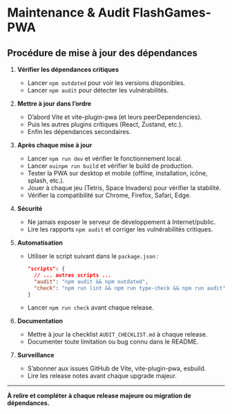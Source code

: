 # Maintenance & Audit FlashGames-PWA

## Procédure de mise à jour des dépendances

1. **Vérifier les dépendances critiques**
   - Lancer `npm outdated` pour voir les versions disponibles.
   - Lancer `npm audit` pour détecter les vulnérabilités.

2. **Mettre à jour dans l’ordre**
   - D’abord Vite et vite-plugin-pwa (et leurs peerDependencies).
   - Puis les autres plugins critiques (React, Zustand, etc.).
   - Enfin les dépendances secondaires.

3. **Après chaque mise à jour**
   - Lancer `npm run dev` et vérifier le fonctionnement local.
   - Lancer `ouinpm run build` et vérifier le build de production.
   - Tester la PWA sur desktop et mobile (offline, installation, icône, splash, etc.).
   - Jouer à chaque jeu (Tetris, Space Invaders) pour vérifier la stabilité.
   - Vérifier la compatibilité sur Chrome, Firefox, Safari, Edge.

4. **Sécurité**
   - Ne jamais exposer le serveur de développement à Internet/public.
   - Lire les rapports `npm audit` et corriger les vulnérabilités critiques.

5. **Automatisation**
   - Utiliser le script suivant dans le `package.json` :
     ```json
     "scripts": {
       // ... autres scripts ...
       "audit": "npm audit && npm outdated",
       "check": "npm run lint && npm run type-check && npm run audit"
     }
     ```
   - Lancer `npm run check` avant chaque release.

6. **Documentation**
   - Mettre à jour la checklist `AUDIT_CHECKLIST.md` à chaque release.
   - Documenter toute limitation ou bug connu dans le README.

7. **Surveillance**
   - S’abonner aux issues GitHub de Vite, vite-plugin-pwa, esbuild.
   - Lire les release notes avant chaque upgrade majeur.

---

**À relire et compléter à chaque release majeure ou migration de dépendances.** 